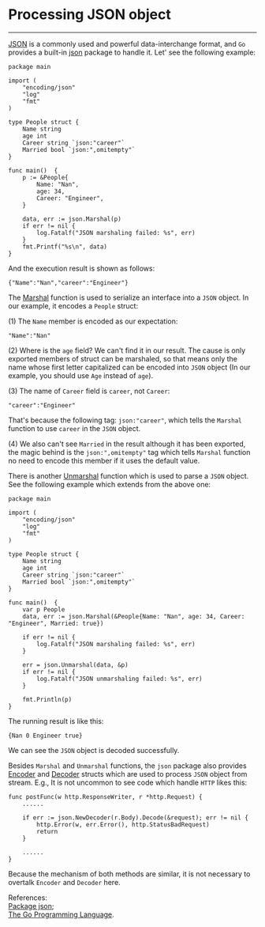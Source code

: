 # Processing JSON object
----
[JSON](http://www.json.org/) is a commonly used and powerful data-interchange format, and `Go` provides a built-in [json](https://golang.org/pkg/encoding/json/) package to handle it. Let' see the following example:  

    package main
    
    import (
    	"encoding/json"
    	"log"
    	"fmt"
    )
    
    type People struct {
    	Name string
    	age int
    	Career string `json:"career"`
    	Married bool `json:",omitempty"`
    }
    
    func main()  {
    	p := &People{
    		Name: "Nan",
    		age: 34,
    		Career: "Engineer",
    	}
    
    	data, err := json.Marshal(p)
    	if err != nil {
    		log.Fatalf("JSON marshaling failed: %s", err)
    	}
    	fmt.Printf("%s\n", data)
    }
And the execution result is shown as follows:  

	{"Name":"Nan","career":"Engineer"}
The [Marshal](https://golang.org/pkg/encoding/json/#Marshal) function is used to serialize an interface into a `JSON` object. In our example, it encodes a `People` struct:  

(1) The `Name` member is encoded as our expectation:  

	"Name":"Nan"

(2) Where is the `age` field? We can't find it in our result. The cause is only exported members of struct can be marshaled, so that means only the name whose first letter capitalized can be encoded into `JSON` object (In our example, you should use `Age` instead of `age`).  

(3) The name of `Career` field is `career`, not `Career`:  

	"career":"Engineer"
That's because the following tag: `json:"career"`, which tells the `Marshal` function to use `career` in the `JSON` object.  

(4) We also can't see `Married` in the result although it has been exported, the magic behind is the `json:",omitempty"` tag which tells `Marshal` function no need to encode this member if it uses the default value.  

There is another [Unmarshal](https://golang.org/pkg/encoding/json/#Unmarshal) function which is used to parse a `JSON` object. See the following example which extends from the above one:  

    package main
    
    import (
    	"encoding/json"
    	"log"
    	"fmt"
    )
    
    type People struct {
    	Name string
    	age int
    	Career string `json:"career"`
    	Married bool `json:",omitempty"`
    }
    
    func main()  {
    	var p People
    	data, err := json.Marshal(&People{Name: "Nan", age: 34, Career: "Engineer", Married: true})
    
    	if err != nil {
    		log.Fatalf("JSON marshaling failed: %s", err)
    	}
    
    	err = json.Unmarshal(data, &p)
    	if err != nil {
    		log.Fatalf("JSON unmarshaling failed: %s", err)
    	}
    
    	fmt.Println(p)
    }

The running result is like this:  

	{Nan 0 Engineer true}
We can see the `JSON` object is decoded successfully.  

Besides `Marshal` and `Unmarshal` functions, the `json` package also provides [Encoder](https://golang.org/pkg/encoding/json/#Encoder) and [Decoder](https://golang.org/pkg/encoding/json/#Decoder) structs which are used to process `JSON` object from stream. E.g., It is not uncommon to see code which handle `HTTP` likes this:  

	func postFunc(w http.ResponseWriter, r *http.Request) {
		......
	
		if err := json.NewDecoder(r.Body).Decode(&request); err != nil {
			http.Error(w, err.Error(), http.StatusBadRequest)
			return
		}

		......
	}

Because the mechanism of both methods are similar, it is not necessary to overtalk `Encoder` and `Decoder` here.  

References:  
[Package json](https://golang.org/pkg/encoding/json/);  
[The Go Programming Language](http://www.gopl.io/).